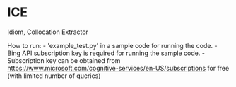 # ICE
Idiom, Collocation Extractor



How to run:
     - 'example_test.py' in a sample code for running the code.
     - Bing API subscription key is required for running the sample code.
     - Subscription key can be obtained from https://www.microsoft.com/cognitive-services/en-US/subscriptions for free (with limited number of queries)
